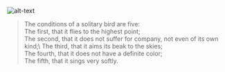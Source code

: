 ![alt-text](https://github.com/ieorekhov/Way-of-knowledge/blob/main/Berserk.jpg)
>The conditions of a solitary bird are five:\
The first, that it flies to the highest point;\
The second, that it does not suffer for company, not even of its own kind;\ 
The third, that it aims its beak to the skies;\
The fourth, that it does not have a definite color;\
The fifth, that it sings very softly.


